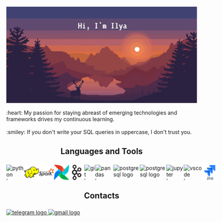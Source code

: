 
![alt text](https://github.com/Jeremix7/Jeremix7/blob/main/github.png)

<p align="left"> :heart: My passion for staying abreast of emerging technologies and frameworks drives my continuous learning.<br><br> :smiley: If you don't write your SQL queries in uppercase, I don't trust you.</p>

###

<h2 align="center">Languages and Tools</h2>

###

</div>
<div style="display: flex; align-items: center;">
  <img src="https://cdn.jsdelivr.net/gh/devicons/devicon/icons/python/python-original.svg" height="40" alt="python logo" />
  <img width="10" />
  <img src="https://raw.githubusercontent.com/devicons/devicon/ca28c779441053191ff11710fe24a9e6c23690d6/icons/hadoop/hadoop-original.svg" height="40" alt="hadoop logo" />
  <img src="https://raw.githubusercontent.com/devicons/devicon/ca28c779441053191ff11710fe24a9e6c23690d6/icons/apachespark/apachespark-original-wordmark.svg" height="40" alt="spark logo" />
  <img src="https://raw.githubusercontent.com/devicons/devicon/ca28c779441053191ff11710fe24a9e6c23690d6/icons/apacheairflow/apacheairflow-original.svg" height="40" alt="airflow logo" />
  <img src="https://raw.githubusercontent.com/devicons/devicon/ca28c779441053191ff11710fe24a9e6c23690d6/icons/apachekafka/apachekafka-original.svg" height="40" alt="kafka logo" />
  <img src="https://cdn.jsdelivr.net/gh/devicons/devicon/icons/git/git-original.svg" height="40" alt="git logo" />
  <img width="10" />
  <img src="https://cdn.jsdelivr.net/gh/devicons/devicon/icons/pandas/pandas-original.svg" height="40" alt="pandas logo" />
  <img width="10" />
  <img src="https://cdn.jsdelivr.net/gh/devicons/devicon/icons/postgresql/postgresql-original.svg" height="40" alt="postgresql logo" />
  <img width="10" />
  <img src="https://github.com/GreenPlumn/gpdb/blob/master/logo-greenplum.png?raw=true" height="40" alt="postgresql logo" />
  <img width="10" />
  <img src="https://cdn.jsdelivr.net/gh/devicons/devicon/icons/jupyter/jupyter-original-wordmark.svg" height="40" alt="jupyter logo" />
  <img width="10" />
  <img src="https://cdn.jsdelivr.net/gh/devicons/devicon/icons/vscode/vscode-original.svg" height="40" alt="vscode logo" />
  <img src="https://raw.githubusercontent.com/devicons/devicon/ca28c779441053191ff11710fe24a9e6c23690d6/icons/jira/jira-original-wordmark.svg" height="40" alt="jira logo" />
</div>

<h2 align="center">Contacts</h2>

###

<div align="left">
  <a href="https://t.me/Jeremix" target="_blank">
    <img src="https://raw.githubusercontent.com/maurodesouza/profile-readme-generator/master/src/assets/icons/social/telegram/default.svg" width="52" height="40" alt="telegram logo"  />
  </a>
  <a href="y2966@yandex.ru" target="_blank">
    <img src="https://raw.githubusercontent.com/maurodesouza/profile-readme-generator/master/src/assets/icons/social/gmail/default.svg" width="52" height="40" alt="gmail logo"  />
  </a>
</div>

###
